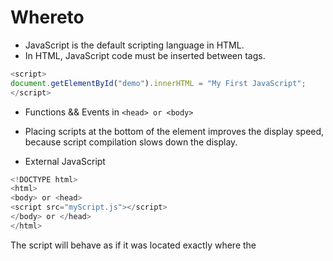 # Whereto

* JavaScript is the default scripting language in HTML.
* In HTML, JavaScript code must be inserted between <script> and </script> tags.
```javascript
<script>
document.getElementById("demo").innerHTML = "My First JavaScript";
</script>
```
* Functions && Events in ``` <head> or <body> ```
* Placing scripts at the bottom of the <body> element improves the display speed, because script compilation slows down the display.

* External JavaScript
```javascript
<!DOCTYPE html>
<html>
<body> or <head>
<script src="myScript.js"></script>
</body> or </head>
</html>
```
The script will behave as if it was located exactly where the <script> tag is located.
Note:External scripts cannot contain <script> tags.

* External JavaScript Advantages
1.Cached JavaScript files can speed up page loads
2.Readibility 

* External JavaScript references with full URL
```javascript
<script>
<script src="https://www.w3schools.com/js/myScript1.js"></script>
</script>
```

# JavaScript Output
